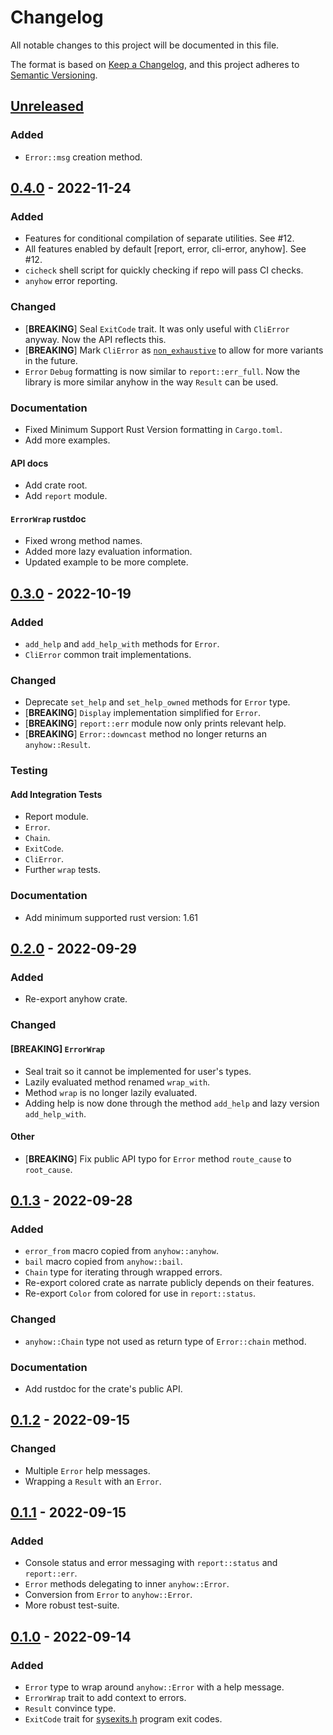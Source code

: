 # Changelog

All notable changes to this project will be documented in this file.

The format is based on [Keep a Changelog](https://keepachangelog.com/en/1.0.0/),
and this project adheres to [Semantic
Versioning](https://semver.org/spec/v2.0.0.html).

## [Unreleased]

### Added

- `Error::msg` creation method.

## [0.4.0] - 2022-11-24

### Added

- Features for conditional compilation of separate utilities. See #12.
- All features enabled by default [report, error, cli-error, anyhow]. See #12.
- `cicheck` shell script for quickly checking if repo will pass CI checks.
- `anyhow` error reporting.

### Changed

- [**BREAKING**] Seal `ExitCode` trait. It was only useful with `CliError`
  anyway. Now the API reflects this.
- [**BREAKING**] Mark `CliError` as
  [`non_exhaustive`](https://doc.rust-lang.org/reference/attributes/type_system.html)
  to allow for more variants in the future.
- `Error` `Debug` formatting is now similar to `report::err_full`. Now the
  library is more similar anyhow in the way `Result` can be used.

### Documentation

- Fixed Minimum Support Rust Version formatting in `Cargo.toml`.
- Add more examples.

#### API docs

- Add crate root.
- Add `report` module.

#### `ErrorWrap` rustdoc

- Fixed wrong method names.
- Added more lazy evaluation information.
- Updated example to be more complete.

## [0.3.0] - 2022-10-19

### Added

- `add_help` and `add_help_with` methods for `Error`.
- `CliError` common trait implementations.

### Changed

- Deprecate `set_help` and `set_help_owned` methods for `Error` type.
- [**BREAKING**] `Display` implementation simplified for `Error`.
- [**BREAKING**] `report::err` module now only prints relevant help.
- [**BREAKING**] `Error::downcast` method no longer returns an `anyhow::Result`.

### Testing

#### Add Integration Tests

- Report module.
- `Error`.
- `Chain`.
- `ExitCode`.
- `CliError`.
- Further `wrap` tests.

### Documentation

- Add minimum supported rust version: 1.61

## [0.2.0] - 2022-09-29

### Added

- Re-export anyhow crate.

### Changed

#### [**BREAKING**] `ErrorWrap`

- Seal trait so it cannot be implemented for user's types.
- Lazily evaluated method renamed `wrap_with`.
- Method `wrap` is no longer lazily evaluated.
- Adding help is now done through the method `add_help` and lazy version
  `add_help_with`.

#### Other

- [**BREAKING**] Fix public API typo for `Error` method `route_cause` to
  `root_cause`.

## [0.1.3] - 2022-09-28

### Added

- `error_from` macro copied from `anyhow::anyhow`.
- `bail` macro copied from `anyhow::bail`.
- `Chain` type for iterating through wrapped errors.
- Re-export colored crate as narrate publicly depends on their
  features.
- Re-export `Color` from colored for use in `report::status`.

### Changed

- `anyhow::Chain` type not used as return type of `Error::chain` method.

### Documentation

- Add rustdoc for the crate's public API.

## [0.1.2] - 2022-09-15

### Changed

- Multiple `Error` help messages.
- Wrapping a `Result` with an `Error`.

## [0.1.1] - 2022-09-15

### Added

- Console status and error messaging with `report::status` and `report::err`.
- `Error` methods delegating to inner `anyhow::Error`.
- Conversion from `Error` to `anyhow::Error`.
- More robust test-suite.

## [0.1.0] - 2022-09-14

### Added

- `Error` type to wrap around `anyhow::Error` with a help message.
- `ErrorWrap` trait to add context to errors.
- `Result` convince type.
- `ExitCode` trait for [sysexits.h](https://man.openbsd.org/sysexits.3) program
  exit codes.

[Unreleased]: https://github.com/sonro/narrate/compare/v0.4.0...HEAD
[0.4.0]: https://github.com/sonro/narrate/releases/tag/v0.4.0
[0.3.0]: https://github.com/sonro/narrate/releases/tag/v0.3.0
[0.2.0]: https://github.com/sonro/narrate/releases/tag/v0.2.0
[0.1.3]: https://github.com/sonro/narrate/releases/tag/v0.1.3
[0.1.2]: https://github.com/sonro/narrate/releases/tag/v0.1.2
[0.1.1]: https://github.com/sonro/narrate/releases/tag/v0.1.1
[0.1.0]: https://github.com/sonro/narrate/releases/tag/v0.1.0
